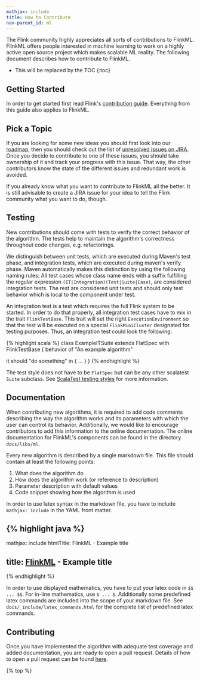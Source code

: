 ```yaml
---
mathjax: include
title: How to Contribute
nav-parent_id: ml
---
```

<!--
Licensed to the Apache Software Foundation (ASF) under one
or more contributor license agreements.  See the NOTICE file
distributed with this work for additional information
regarding copyright ownership.  The ASF licenses this file
to you under the Apache License, Version 2.0 (the
"License"); you may not use this file except in compliance
with the License.  You may obtain a copy of the License at

  http://www.apache.org/licenses/LICENSE-2.0

Unless required by applicable law or agreed to in writing,
software distributed under the License is distributed on an
"AS IS" BASIS, WITHOUT WARRANTIES OR CONDITIONS OF ANY
KIND, either express or implied.  See the License for the
specific language governing permissions and limitations
under the License.
-->

The Flink community highly appreciates all sorts of contributions to FlinkML. FlinkML offers people interested in machine learning to work on a highly active open source project which makes scalable ML reality. The following document describes how to contribute to FlinkML.

* This will be replaced by the TOC {:toc}

## Getting Started

In order to get started first read Flink's [contribution guide](http://flink.apache.org/how-to-contribute.html). Everything from this guide also applies to FlinkML.

## Pick a Topic

If you are looking for some new ideas you should first look into our [roadmap](https://cwiki.apache.org/confluence/display/FLINK/FlinkML%3A+Vision+and+Roadmap), then you should check out the list of [unresolved issues on JIRA](https://issues.apache.org/jira/issues/?jql=component%20%3D%20%22Machine%20Learning%20Library%22%20AND%20project%20%3D%20FLINK%20AND%20resolution%20%3D%20Unresolved%20ORDER%20BY%20priority%20DESC). Once you decide to contribute to one of these issues, you should take ownership of it and track your progress with this issue. That way, the other contributors know the state of the different issues and redundant work is avoided.

If you already know what you want to contribute to FlinkML all the better. It is still advisable to create a JIRA issue for your idea to tell the Flink community what you want to do, though.

## Testing

New contributions should come with tests to verify the correct behavior of the algorithm. The tests help to maintain the algorithm's correctness throughout code changes, e.g. refactorings.

We distinguish between unit tests, which are executed during Maven's test phase, and integration tests, which are executed during maven's verify phase. Maven automatically makes this distinction by using the following naming rules: All test cases whose class name ends with a suffix fulfilling the regular expression `(IT|Integration)(Test|Suite|Case)`, are considered integration tests. The rest are considered unit tests and should only test behavior which is local to the component under test.

An integration test is a test which requires the full Flink system to be started. In order to do that properly, all integration test cases have to mix in the trait `FlinkTestBase`. This trait will set the right `ExecutionEnvironment` so that the test will be executed on a special `FlinkMiniCluster` designated for testing purposes. Thus, an integration test could look the following:

{% highlight scala %} class ExampleITSuite extends FlatSpec with FlinkTestBase { behavior of "An example algorithm"

it should "do something" in { ... } } {% endhighlight %}

The test style does not have to be `FlatSpec` but can be any other scalatest `Suite` subclass. See [ScalaTest testing styles](http://scalatest.org/user_guide/selecting_a_style) for more information.

## Documentation

When contributing new algorithms, it is required to add code comments describing the way the algorithm works and its parameters with which the user can control its behavior. Additionally, we would like to encourage contributors to add this information to the online documentation. The online documentation for FlinkML's components can be found in the directory `docs/libs/ml`.

Every new algorithm is described by a single markdown file. This file should contain at least the following points:

1. What does the algorithm do
2. How does the algorithm work (or reference to description)
3. Parameter description with default values
4. Code snippet showing how the algorithm is used

In order to use latex syntax in the markdown file, you have to include `mathjax: include` in the YAML front matter.

## {% highlight java %}

mathjax: include htmlTitle: FlinkML - Example title

## title: [FlinkML](../ml) - Example title

{% endhighlight %}

In order to use displayed mathematics, you have to put your latex code in `$$ ... $$`. For in-line mathematics, use `$ ... $`. Additionally some predefined latex commands are included into the scope of your markdown file. See `docs/_include/latex_commands.html` for the complete list of predefined latex commands.

## Contributing

Once you have implemented the algorithm with adequate test coverage and added documentation, you are ready to open a pull request. Details of how to open a pull request can be found [here](http://flink.apache.org/how-to-contribute.html#contributing-code--documentation).

{% top %}